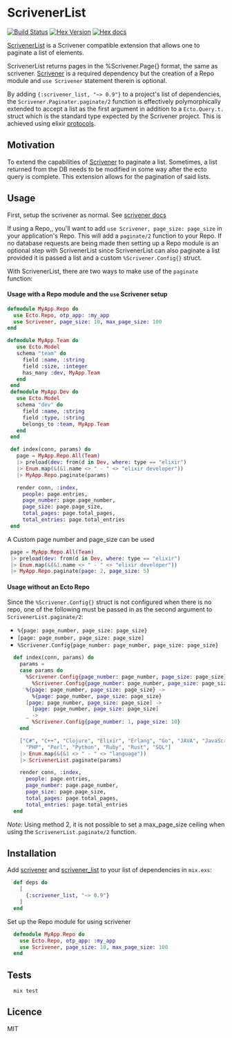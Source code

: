 # ScrivenerList

[![Build Status](https://travis-ci.org/stephenmoloney/scrivener_list.svg)](https://travis-ci.org/stephenmoloney/scrivener_list) [![Hex Version](http://img.shields.io/hexpm/v/scrivener_list.svg?style=flat)](https://hex.pm/packages/scrivener_list) [![Hex docs](http://img.shields.io/badge/hex.pm-docs-green.svg?style=flat)](https://hexdocs.pm/scrivener_list)

[ScrivenerList](https://hex.pm/packages/scrivener_list) is a Scrivener compatible extension that
allows one to paginate a list of elements.

ScrivenerList returns pages in the %Scrivener.Page{} format, the same as scrivener.
[Scrivener](https://hexdocs.pm/scrivener/) is a required dependency but the creation of
a Repo module and `use Scrivener` statement therein is optional.

By adding `{:scrivener_list, "~> 0.9"}` to a project's list of dependencies, the `Scrivener.Paginater.paginate/2`
function is effectively polymorphically extended to accept a list as the first argument in addition to a
`Ecto.Query.t.` struct which is the standard type expected by the Scrivener project. This is achieved using
elixir [protocols](http://elixir-lang.org/getting-started/protocols.html).


## Motivation

To extend the capabilities of [Scrivener](https://hex.pm/packages/scrivener) to paginate a
list. Sometimes, a list returned from the DB needs to be modified in some way after the ecto
query is complete. This extension allows for the pagination of said lists.


## Usage

First, setup the scrivener as normal. See [scrivener docs](https://hexdocs.pm/scrivener/Scrivener.html)

If using a Repo,, you'll want to add `use Scrivener, page_size: page_size` in your application's Repo. This will add a `paginate/2` function to your Repo. If no database requests are being made then setting up a Repo module
is an optional step with ScrivenerList since ScrivenerList can also paginate a list provided it is
passed a list and a custom `%Scrivener.Config{}` struct.

With ScrivenerList, there are two ways to make use of the `paginate` function:

#### Usage with a Repo module and the `use` Scrivener setup

```elixir
defmodule MyApp.Repo do
  use Ecto.Repo, otp_app: :my_app
  use Scrivener, page_size: 10, max_page_size: 100
end

defmodule MyApp.Team do
   use Ecto.Model
   schema "team" do
     field :name, :string
     field :size, :integer
     has_many :dev, MyApp.Team
   end
 end
 defmodule MyApp.Dev do
   use Ecto.Model
   schema "dev" do
     field :name, :string
     field :type, :string
     belongs_to :team, MyApp.Team
   end
 end

 def index(conn, params) do
   page = MyApp.Repo.All(Team)
   |> preload(dev: from(d in Dev, where: type == "elixir")
   |> Enum.map(&(&1.name <> " - " <> "elixir developer"))
   |> MyApp.Repo.paginate(params)

   render conn, :index,
     people: page.entries,
     page_number: page.page_number,
     page_size: page.page_size,
     total_pages: page.total_pages,
     total_entries: page.total_entries
 end
 ```

 A Custom page number and page_size can be used

```elixir
 page = MyApp.Repo.All(Team)
 |> preload(dev: from(d in Dev, where: type == "elixir")
 |> Enum.map(&(&1.name <> " - " <> "elixir developer"))
 |> MyApp.Repo.paginate(page: 2, page_size: 5)
```


#### Usage without an Ecto Repo

Since the `%Scrivener.Config{}` struct is not configured when there is no repo, one of the following
must be passed in as the second argument to `ScrivenerList.paginate/2`:

- ```%{page: page_number, page_size: page_size}```
- ```[page: page_number, page_size: page_size]```
- ```%Scrivener.Config{page_number: page_number, page_size: page_size}```

```elixir
  def index(conn, params) do
    params =
    case params do
      %Scrivener.Config{page_number: page_number, page_size: page_size} ->
        %Scrivener.Config{page_number: page_number, page_size: page_size}
      %{page: page_number, page_size: page_size} ->
        %{page: page_number, page_size: page_size}
      [page: page_number, page_size: page_size] ->
        [page: page_number, page_size: page_size]
      _ ->
        %Scrivener.Config{page_number: 1, page_size: 10}
    end

    ["C#", "C++", "Clojure", "Elixir", "Erlang", "Go", "JAVA", "JavaScript", "Lisp",
      "PHP", "Perl", "Python", "Ruby", "Rust", "SQL"]
    |> Enum.map(&(&1 <> " - " <> "language"))
    |> ScrivenerList.paginate(params)

    render conn, :index,
      people: page.entries,
      page_number: page.page_number,
      page_size: page.page_size,
      total_pages: page.total_pages,
      total_entries: page.total_entries
  end
```

*Note:* Using method 2, it is not possible to set a max_page_size ceiling when using the
`ScrivenerList.paginate/2` function.


## Installation

Add [scrivener](https://hex.pm/packages/scrivener) and [scrivener_list](https://hex.pm/packages/scrivener_list) to your list of dependencies in `mix.exs`:

```elixir
  def deps do
    [
      {:scrivener_list, "~> 0.9"}
    ]
  end
```

Set up the Repo module for using scrivener

```elixir
  defmodule MyApp.Repo do
    use Ecto.Repo, otp_app: :my_app
    use Scrivener, page_size: 10, max_page_size: 100
  end
```

## Tests

```shell
  mix test
```


## Licence

MIT
